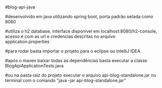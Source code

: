 #blog-api-java

#desenvolvido em java utilizando spring boot, porta padrão setada como 8080

#utiliza o h2 database, interface disponível em localhost:8080/h2-console, acesso é com as url e credencias descritas no arquivo application.properties

#para rodar basta importar o projeto para o eclipse ou intelliJ IDEA

#após o maven baixar todas as dependências basta executar a classe BlogApiApplicationTests.java

#ou na pasta raiz do projeto executar o arquivo api-blog-standalone.jar no terminal com o comando "java -jar api-blog-standalone.jar"
